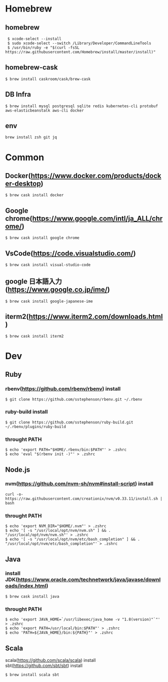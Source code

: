 # Homebrew 
## homebrew
```
 $ xcode-select --install
 $ sudo xcode-select --switch /Library/Developer/CommandLineTools
 $ /usr/bin/ruby -e "$(curl -fsSL https://raw.githubusercontent.com/Homebrew/install/master/install)"
```  

## homebrew-cask
```
$ brew install caskroom/cask/brew-cask
```

## DB Infra
```
$ brew install mysql postgresql sqlite redis kubernetes-cli protobuf aws-elasticbeanstalk aws-cli docker
```

## env
```
brew install zsh git jq
```

# Common
## Docker(https://www.docker.com/products/docker-desktop)
```
$ brew cask install docker
```
## Google chrome(https://www.google.com/intl/ja_ALL/chrome/)
```
$ brew cask install google chrome
```

## VsCode(https://code.visualstudio.com/)
```
$ brew cask install visual-studio-code   
```

## google 日本語入力(https://www.google.co.jp/ime/)
```
$ brew cask install google-japanese-ime
```

## iterm2(https://www.iterm2.com/downloads.html)
```
$ brew cask install iterm2
```

# Dev
## Ruby
### rbenv(https://github.com/rbenv/rbenv) install
```
$ git clone https://github.com/sstephenson/rbenv.git ~/.rbenv
```

### ruby-build install
```
$ git clone https://github.com/sstephenson/ruby-build.git ~/.rbenv/plugins/ruby-build
```

### throught PATH
```shell
$ echo 'export PATH="$HOME/.rbenv/bin:$PATH"' > .zshrc
$ echo 'eval "$(rbenv init -)"' > .zshrc
```

## Node.js
### nvm(https://github.com/nvm-sh/nvm#install-script) install
```
curl -o- https://raw.githubusercontent.com/creationix/nvm/v0.33.11/install.sh | bash
``` 

### throught PATH
```shell
$ echo 'export NVM_DIR="$HOME/.nvm"' > .zshrc 
$ echo '[ -s "/usr/local/opt/nvm/nvm.sh" ] && . "/usr/local/opt/nvm/nvm.sh"' > .zshrc
$ echo '[ -s "/usr/local/opt/nvm/etc/bash_completion" ] && . "/usr/local/opt/nvm/etc/bash_completion"' > .zshrc
```

## Java
### install JDK(https://www.oracle.com/technetwork/java/javase/downloads/index.html)
```
$ brew cask install java
```

### throught PATH
```shell
$ echo 'export JAVA_HOME=`/usr/libexec/java_home -v "1.8(version)"`"' > .zshrc
$ echo 'export PATH=/usr/local/bin:$PATH"' > .zshrc
$ echo 'PATH=${JAVA_HOME}/bin:${PATH}"' > .zshrc
```

## Scala
scala(https://github.com/scala/scala) install  
sbt(https://github.com/sbt/sbt) install
```
$ brew install scala sbt
```
